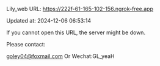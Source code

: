 Lily_web URL: https://222f-61-165-102-156.ngrok-free.app

Updated at: 2024-12-06 06:53:14

If you cannot open this URL, the server might be down.

Please contact: 

goley04@foxmail.com Or Wechat:GL_yeaH